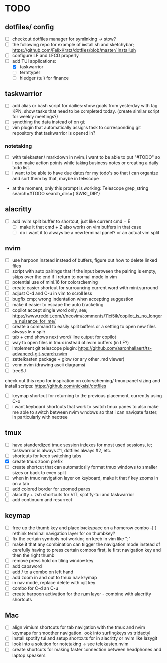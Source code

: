 # TODO

## dotfiles/ config

- [ ] checkout dotfiles manager for symlinking -> stow?
- [ ] the following repo for example of install.sh and sketchybar; https://github.com/FelixKratz/dotfiles/blob/master/.install.sh
- [ ] configure LF and LFCD properly
- [ ] add TUI applications:
  - [x] taskwarrior
  - [ ] termtyper
  - [ ] hledger (tui) for finance

## taskwarrior

- [ ] add alias or bash script for dailies: show goals from yesterday with tag KPN, show tasks that need to be completed today. (create similar script for weekly meetings?)
- [ ] syncthing the data instead of on git
- [ ] vim plugin that automatically assigns task to corresponding git repository that taskwarrior is opened in?

### notetaking

- [ ] with telekasten/ markdown in nvim, i want to be able to put "#TODO" so i can make action points while taking business notes or creating a daily todo list.
- [ ] i want to be able to have due dates for my todo's so that i can organize and sort them by that, maybe in telescope
- at the moment, only this prompt is working: Telescope grep_string search=#TODO search_dirs={'$WIKI_DIR'}

## alacritty

- [ ] add nvim split buffer to shortcut, just like current cmd + E
  - [ ] make it that cmd + Z also works on vim buffers in that case
  - [ ] do i want it to always be a new terminal panel? or an actual vim split

## nvim

- [ ] use harpoon instead instead of buffers, figure out how to delete linked files
- [ ] script with auto pairings that if the input between the pairing is empty, skips over the end if i return to normal mode in vim
- [ ] potential use of mini.16 for colorscheming
- [ ] create easier shortcut for surrounding current word with mini.surround
- [ ] adjust C-d and C-u in vim to scroll less
- [ ] bugfix cmp; wrong indentation when accepting suggestion
- [ ] make it easier to escape the auto bracketing
- [ ] copilot accept single word only, see; https://www.reddit.com/r/neovim/comments/11ci5ik/copilot_is_no_longer_a_nuisance_for_me/
- [ ] create a command to easily split buffers or a setting to open new files always in a split
- [ ] tab + cmd shows next word/ line output for copilot
- [ ] way to open files in tmux instead of nvim buffers (in LF?)
- [ ] implement git telescope plugin: https://github.com/aaronhallaert/ts-advanced-git-search.nvim
- [ ] zettelkasten package + glow (or any other .md viewer)
- [ ] venn.nvim (drawing ascii diagrams)
- [ ] treeSJ

check out this repo for inspiration on colorscheming/ tmux panel sizing and install scripts: https://github.com/nicknisi/dotfiles

- [ ] keymap shortcut for returning to the previous placement, currently using C-o
- [ ] i want keyboard shortcuts that work to switch tmux panes to also make me able to switch between nvim windows so that i can navigate faster, in particularly with neotree

## tmux

- [ ] have standerdized tmux session indexes for most used sessions, ie; taskwarrior is always #1, dotfiles always #2, etc.
- [ ] shortcuts for keeb switching tabs
- [x] create tmux zoom prefix
- [ ] create shortcut that can automatically format tmux windows to smaller sizes or back to even split
- [ ] when in tmux navigation layer on keyboard, make it that f key zooms in on a tab
- [ ] add colored border for zoomed panes
- [ ] alacritty + zsh shortcuts for VIT, spotify-tui and taskwarrior
- [ ] add continuum and resurrect

## keymap

- [ ] free up the thumb key and place backspace on a homerow combo -[ ] rethink terminal navigation layer for on thumbkey?
- [ ] fix the certain symbols not working on keeb in vim like ";"
- [ ] make it that any combination can trigger the navigation mode instead of carefully having to press certain combos first, ie first navigation key and then the right thumb
- [ ] remove press hold on tiling window key
- [ ] add capsword
- [ ] add / to a combo on left hand
- [ ] add zoom in and out to tmux nav keymap
- [ ] in nav mode, replace delete with opt key
- [ ] combo for C-d an C-u
- [ ] create harpoon activation for the num layer - combine with alacritty shortcuts

## Mac

- [ ] align vimium shortcuts for tab navigation with the tmux and nvim keymaps for smoother navigation. look into surfingkeys vs tridactyl
- [ ] install spotify tui and setup shortcuts for in alacritty or nvim like lazygit
- [ ] look into a solution for notetaking -> see telekasten.nvim
- [ ] create shortcuts for making faster connection between headphones and laptop speakers
